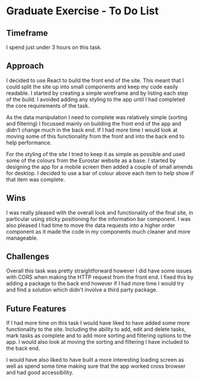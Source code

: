 # Graduate Exercise - To Do List

## Timeframe

I spend just under 3 hours on this task.

## Approach

I decided to use React to build the front end of the site. This meant that I could split the site up into small components and keep my code easily readable. I started by creating a simple wireframe and by listing each step of the build. I avoided adding any styling to the app until I had completed the core requirements of the task.

As the data manipulation I need to complete was relatively simple (sorting and filtering) I focussed mainly on building the front end of the app and didn't change much in the back end. If I had more time I would look at moving some of this functionality from the front and into the back end to help performance.

For the styling of the site I tried to keep it as simple as possible and used some of the colours from the Eurostar website as a base. I started by designing the app for a mobile screen then added a couple of small amends for desktop. I decided to use a bar of colour above each item to help show if that item was complete.

## Wins

I was really pleased with the overall look and functionality of the final site, in particular using sticky positioning for the information bar component. I was also pleased I had time to move the data requests into a higher order component as it made the code in my components much cleaner and more manageable.

## Challenges

Overall this task was pretty straightforward however I did have some issues with CORS when making the HTTP request from the front end. I fixed this by adding a package to the back end however if I had more time I would try and find a solution which didn't involve a third party package.

## Future Features

If I had more time on this task I would have liked to have added some more functionality to the site. Including the ability to add, edit and delete tasks, mark tasks as complete and to add more sorting and filtering options to the app. I would also look at moving the sorting and filtering I have included to the back end.

I would have also liked to have built a more interesting loading screen as well as spend some time making sure that the app worked cross browser and had good accessibility.
